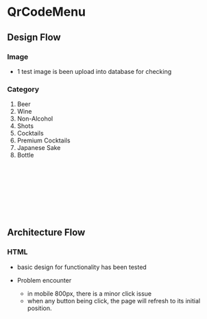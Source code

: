 # QrCodeMenu

## Design Flow 

### Image 
- 1 test image is been upload into database for checking 

### Category 
1. Beer
2. Wine
3. Non-Alcohol
4. Shots
5. Cocktails 
6. Premium Cocktails 
7. Japanese Sake 
8. Bottle 

<br><br>
--------
<br><br>

## Architecture Flow

### HTML
- basic design for functionality has been tested 

- Problem encounter
    - in mobile 800px, there is a minor click issue
    - when any button being click, the page will refresh to its initial position.